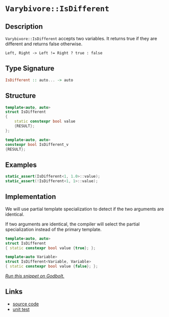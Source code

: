 <!-- Copyright 2024 Feng Mofan
SPDX-License-Identifier: Apache-2.0 -->

# `Varybivore::IsDifferent`

## Description

`Varybivore::IsDifferent` accepts two variables.
It returns true if they are different and returns false otherwise.

<pre><code>Left, Right -> Left != Right ? true : false</code></pre>

## Type Signature

```Haskell
IsDifferent :: auto... -> auto
```

## Structure

```C++
template<auto, auto>
struct IsDifferent
{
    static constexpr bool value
    {RESULT};
};

template<auto, auto>
constexpr bool IsDifferent_v
{RESULT};
```

## Examples

```C++
static_assert(IsDifferent<1, 1.0>::value);
static_assert(!IsDifferent<1, 1>::value);
```

## Implementation

We will use partial template specialization to detect if the two arguments are identical.

If two arguments are identical, the compiler will select the partial specialization instead of the primary template.

```C++
template<auto, auto>
struct IsDifferent
{ static constexpr bool value {true}; };

template<auto Variable>
struct IsDifferent<Variable, Variable>
{ static constexpr bool value {false}; };
```

[*Run this snippet on Godbolt.*](https://godbolt.org/#z:OYLghAFBqd5QCxAYwPYBMCmBRdBLAF1QCcAaPECAMzwBtMA7AQwFtMQByARg9KtQYEAysib0QXACx8BBAKoBnTAAUAHpwAMvAFYTStJg1DIApACYAQuYukl9ZATwDKjdAGFUtAK4sGISWakrgAyeAyYAHI%2BAEaYxBLSAA6oCoRODB7evv6ByamOAqHhUSyx8VK2mPYFDEIETMQEmT5%2BAZXV6XUNBEWRMXEJtvWNzdltCsM9YX2lA1IAlLaoXsTI7BwEmCyJBpsmAMxuTF5EpADUx0QH2CYaAIITxF4OZwCSCgAieFRUcYwEtzuJgA7BYzhMmI5kGc0AwJphVIliGdoqhPGcAG5iLyYM4giwEJ6YEEfA5gklkwGAzbbXbEw6XVBnABqDTwTGi9GugMezwIb0%2B31%2BxH%2BBzcrOI7M5mHOEqlXP2N3u%2BPB9ShMIE8MRyNR6Kx3lx%2BKoYiUFP25OBpPNVPuAHoAFSOp3O22Ah2OgAq2CEHqdrrtzsD9v9QPuEKhAH0mAolI0IO8vj8/oIxVxzlwAHQaa4gED6nHzSlhtV4ZBRmNxAgQMBgBNC5MAw5ps5cHN57GYQvmjiLWicACsvD8HC0pFQnDc1ms4OWq0NZn2PFIBE0PcWAGsQP3JFnJFxgfsNP2NGYAGynswADkv%2Bk4kl4LAkGg0pGHo/HHF4ChAL5XI57pBwLAMCICAywEIkJzkJQaDbHQcQRKw6yqJep4ALSnpIZzAMg0JSBmZi8Jg%2BBEJK6B6PwggiGI7AVJR8hKGoq6kLoaYAO7EEwiScDwvYDkOzEfgA8ickH8qgVBnCh6GYdhuEtjuZhnBAHhwfQyLmIu8y8H%2BWiLBASCwYk8FkBQEBGSZIDAFIgQ0LQmzEN%2BEDRMx0RhA0ACePG8G5zDEB5QnRNomAON5pCwWwghCQwtBef%2BpBYNEXjAEctC0N%2B3C8FgLCGMA4jxfgIoOHgGKYBlo4IiFJzrEuYSbH28W0Hg0Scf5HhYMxhJ4I%2BmWkKVxCokoHxbLlTVGKuixUAYwAKMyeCYGxQmJIwYX0dR4h0bIigqOo8WsfouUoFOlj6M136QIsqCJDUGVoRM6AHB8piWNYZjvv1ZFlfAix2CFNQuAw7ieC0eghNMJRlHoeRpAIox%2BGm0M1L0ENzO0f2dJMcN6L9xUCF0jTI/05RDN0WNphCBPg0TEg/bOaw07eHCDq%2BgmcFJqEYVhOF4Ypym4IQJB4guXDacuE2LAgmBMFg8QQBu/j7BmACc%2BzApIGgBJIp7Pv2p5K4z96kI%2Bi4ZqeXCnpeSuXub25cP2Kuniz8Ufl%2BP5i/%2B%2BkgQZYGiVBZkWepiFsJwDQsBiwJoUwMIGEYLZKxmmYVSRJB4ORaZraIG3SPR21MXtICBBxXHeXxTMCc7nAiRBJxnBJFzEGHEdR8gMfAHHCdZspqnGepQv7GYou6QB3sB3E0HmagakDKH4doS3uVcErXAvnZDlOS58W%2BZ5YVb/5gXBaFvURf80WxcxiXJal6Vhdlo3rKOhXo6V5VEaoVWbGFdVVMxTUtZ57X3x0pKHqS5%2BqDUwMNHKRgxqgA9nwaas15qLWWsOJcGcaKDBzoxXao5dCBFbkdF6J1f7nTlmOa66Rbr3Ues9Kwlg3q8FQB9VOX0Lpo1xn4CArgyZBEBoTWYxNEbpB4UIwoVMBHYyqOjPGmNgbZHJlIjh%2BMpjFGpuTWRWR4Yk0pqoiRIslgrHpvohqzM3yMLZjPJu0dcrt0TnzZOGlhaD3FqQSW0sBhkIaobY28cNbAntsCA8mtMJpjMWOTgrtfwTUAl7JA4ExLj1HsQIO6xQ6yRYAoDE0IMSLwzHSCYREHGpworIdatFs5bWwcxXQ%2BxSBF24plUupjWYcCrmJWukk0lYQyVkzEuT8n8hUpPHucQ%2B77GcXAkewyTKJOmepPMyBEiJAjDkpWEYBlRgbphPgdA16UA3qOXecUlxHP3n9MKx8ooxTig/TASUUpiGvr1W%2B0DAEJTwEVRwz9mKVWQNVT%2Bghv6NWaq1DyADOrALCmAlIECRrQLCLAvS8CmAzTmgtJaK1eroKzjIQQuccE6BALUghtDrCnWiKQy6FDNScFtPdQhdCLAMLHMwrAlL2H/S4YDHhYNdGQwRikGGGQ5FaNEQwfh/KOUY1JiKyRHQZHdAlajCmTRZXqMVeI/ltNDG0SaeXd8FitndMydk/pkIyqDP5qRPuIsdIuLcTLSgpdvEF3jvsfY/Zjx7mfO64EFsnYGs/LYN2Q95jy0kP2ZW/ZLxniVpIJWB5VZcGJZwfY%2BrzFBtDaXQiAaM12o9osfqqRnCSCAA%3D)

## Links

- [source code](../../../../conceptrodon/varybivore/is_different.hpp)
- [unit test](../../../../tests/unit/varybivore/is_different.test.hpp)
